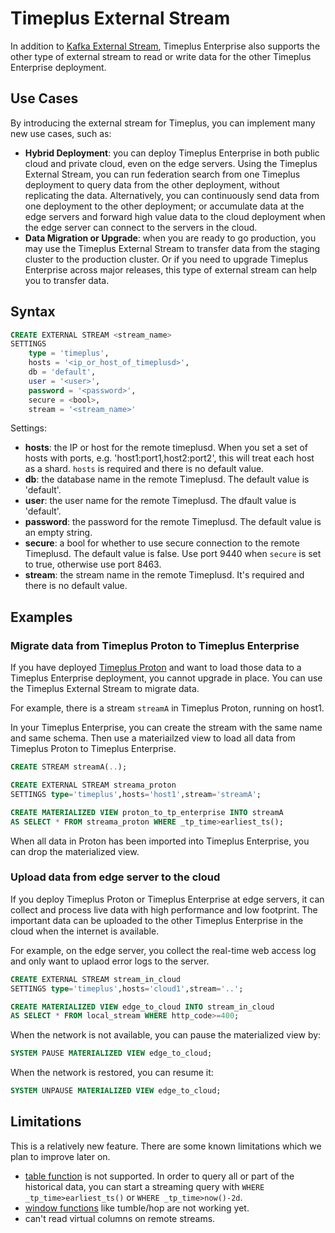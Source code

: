 # Timeplus External Stream

In addition to [Kafka External Stream](proton-kafka), Timeplus Enterprise also supports the other type of external stream to read or write data for the other Timeplus Enterprise deployment.

## Use Cases

By introducing the external stream for Timeplus, you can implement many new use cases, such as:
* **Hybrid Deployment**: you can deploy Timeplus Enterprise in both public cloud and private cloud, even on the edge servers. Using the Timeplus External Stream, you can run federation search from one Timeplus deployment to query data from the other deployment, without replicating the data. Alternatively, you can continuously send data from one deployment to the other deployment; or accumulate data at the edge servers and forward high value data to the cloud deployment when the edge server can connect to the servers in the cloud.
* **Data Migration or Upgrade**: when you are ready to go production, you may use the Timeplus External Stream to transfer data from the staging cluster to the production cluster. Or if you need to upgrade Timeplus Enterprise across major releases, this type of external stream can help you to transfer data.

## Syntax
```sql
CREATE EXTERNAL STREAM <stream_name>
SETTINGS
    type = 'timeplus',
    hosts = '<ip_or_host_of_timeplusd>',
    db = 'default',
    user = '<user>',
    password = '<password>',
    secure = <bool>,
    stream = '<stream_name>'
```
Settings:
* **hosts**: the IP or host for the remote timeplusd. When you set a set of hosts with ports, e.g. 'host1:port1,host2:port2', this will treat each host as a shard. `hosts` is required and there is no default value.
* **db**: the database name in the remote Timeplusd. The default value is 'default'.
* **user**: the user name for the remote Timeplusd. The dfault value is 'default'.
* **password**: the password for the remote Timeplusd. The default value is an empty string.
* **secure**: a bool for whether to use secure connection to the remote Timeplusd. The default value is false. Use port 9440 when `secure` is set to true, otherwise use port 8463.
* **stream**: the stream name in the remote Timeplusd. It's required and there is no default value.

## Examples

### Migrate data from Timeplus Proton to Timeplus Enterprise
If you have deployed [Timeplus Proton](https://github.com/timeplus-io/proton) and want to load those data to a Timeplus Enterprise deployment, you cannot upgrade in place. You can use the Timeplus External Stream to migrate data.

For example, there is a stream `streamA` in Timeplus Proton, running on host1.

In your Timeplus Enterprise, you can create the stream with the same name and same schema. Then use a materiailzed view to load all data from Timeplus Proton to Timeplus Enterprise.

```sql
CREATE STREAM streamA(..);

CREATE EXTERNAL STREAM streama_proton
SETTINGS type='timeplus',hosts='host1',stream='streamA';

CREATE MATERIALIZED VIEW proton_to_tp_enterprise INTO streamA
AS SELECT * FROM streama_proton WHERE _tp_time>earliest_ts();
```
When all data in Proton has been imported into Timeplus Enterprise, you can drop the materialized view.

### Upload data from edge server to the cloud
If you deploy Timeplus Proton or Timeplus Enterprise at edge servers, it can collect and process live data with high performance and low footprint. The important data can be uploaded to the other Timeplus Enterprise in the cloud when the internet is available.

For example, on the edge server, you collect the real-time web access log and only want to uplaod error logs to the server.

```sql
CREATE EXTERNAL STREAM stream_in_cloud
SETTINGS type='timeplus',hosts='cloud1',stream='..';

CREATE MATERIALIZED VIEW edge_to_cloud INTO stream_in_cloud
AS SELECT * FROM local_stream WHERE http_code>=400;
```
When the network is not available, you can pause the materialized view by:
```sql
SYSTEM PAUSE MATERIALIZED VIEW edge_to_cloud;
```
When the network is restored, you can resume it:
```sql
SYSTEM UNPAUSE MATERIALIZED VIEW edge_to_cloud;
```

## Limitations
This is a relatively new feature. There are some known limitations which we plan to improve later on.

* [table function](functions_for_streaming#table) is not supported. In order to query all or part of the historical data, you can start a streaming query with `WHERE _tp_time>earliest_ts()` or `WHERE _tp_time>now()-2d`.
* [window functions](functions_for_streaming) like tumble/hop are not working yet.
* can't read virtual columns on remote streams.
